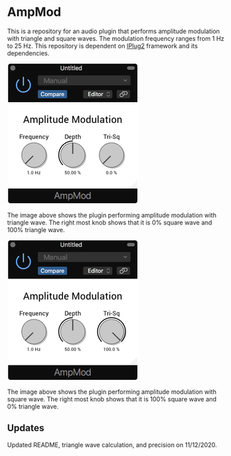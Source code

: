 # AmpMod
This is a repository for an audio plugin that performs amplitude modulation with triangle and square waves. The modulation frequency ranges from 1 Hz to 25 Hz. This repository is dependent on [IPlug2](https://github.com/iPlug2/iPlug2) framework and its dependencies.

![Triangle Wave](/resources/plugin_image_tri.png)

The image above shows the plugin performing amplitude modulation with triangle wave. The right most knob shows that it is 0% square wave and 100% triangle wave.

![Square Wave](/resources/plugin_image_sq.png)

The image above shows the plugin performing amplitude modulation with square wave. The right most knob shows that it is 100% square wave and 0% triangle wave.


## Updates
Updated README, triangle wave calculation, and precision on 11/12/2020.
